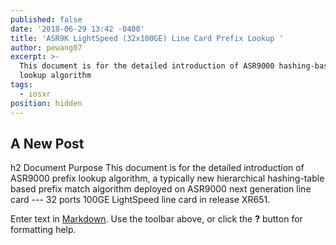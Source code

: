 ```yaml
---
published: false
date: '2018-06-29 13:42 -0400'
title: 'ASR9K LightSpeed (32x100GE) Line Card Prefix Lookup '
author: pewang07
excerpt: >-
  This document is for the detailed introduction of ASR9000 hashing-based prefix
  lookup algorithm
tags:
  - iosxr
position: hidden
---
```

## A New Post
h2
Document Purpose
This document is for the detailed introduction of ASR9000 prefix lookup algorithm, a typically new hierarchical hashing-table based prefix match algorithm deployed on ASR9000 next generation line card --- 32 ports 100GE LightSpeed line card in release XR651.

Enter text in [Markdown](http://daringfireball.net/projects/markdown/). Use the toolbar above, or click the **?** button for formatting help.
